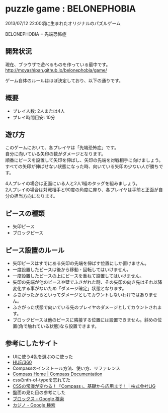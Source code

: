 # puzzle game : BELONEPHOBIA
2013/07/12 22:00頃に生まれたオリジナルのパズルゲーム

BELONEPHOBIA = 先端恐怖症

## 開発状況
現在、ブラウザで遊べるものを作っている最中です。  
http://moyashipan.github.io/belonephobia/game/

ゲーム自体のルールはほぼ決定しており、以下の通りです。

## 概要
* プレイ人数: 2人または4人
* プレイ時間目安: 10分

## 遊び方
このゲームにおいて、各プレイヤは「先端恐怖症」です。  
自分に向いている矢印の数がダメージとなります。  
順番にピースを設置して矢印を伸ばし、矢印の先端を対戦相手に向けましょう。  
すべての矢印が伸ばせない状態になった時、向いている矢印の少ない人が勝ちです。

4人プレイの場合は正面にいる人と2人1組のタッグを組みましょう。  
2人プレイの場合は対戦相手と90度の角度に座り、各プレイヤは手前と正面が自分の担当方向になります。

## ピースの種類
* 矢印ピース
* ブロックピース

## ピース設置のルール
* 矢印ピースはすでにある矢印の先端を伸ばす位置にしか置けません。
* 一度設置したピースは後から移動・回転してはいけません。
* 一度設置したピースの上にピースを重ねて設置してはいけません。
* 矢印の先端が他のピースや壁でふさがれた時、その矢印の向き先はそれ以降変化する事がないため「ダメージ確定」状態となります。
 * ふさがったからといってダメージとしてカウントしないわけではありません。
 * ふさがった状態で向いている先のプレイヤのダメージとしてカウントされます。
* ブロックピースは他のピースに隣接する位置には設置できません。斜めの位置(角で触れている状態)なら設置できます。

## 参考にしたサイト
* UIに使う4色を選ぶのに使った 
 * [HUE/360](http://hue360.herokuapp.com/)
* Compassのインストール方法、使い方、リファレンス
 * [Compass Home | Compass Documentation](http://compass-style.org/)
* cssのnth-of-typeを忘れてた
 * [CSSの常識が変わる！「Compass」、基礎から応用まで！ | 株式会社LIG](http://liginc.co.jp/designer/archives/11623)
* 盤面の見た目の参考にした
 * [ブロックス - Google 検索](https://www.google.co.jp/search?&q=%E3%83%96%E3%83%AD%E3%83%83%E3%82%AF%E3%82%B9&tbm=isch)
 * [カジノ - Google 検索](https://www.google.co.jp/search?&q=%E3%82%AB%E3%82%B8%E3%83%8E&tbm=isch)
